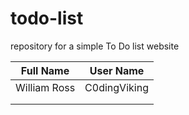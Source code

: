 # todo-list
repository for a simple To Do list website 

| Full Name | User Name |
| :--------: | :--------: |
| William Ross | C0dingViking |
| | |
| | |
